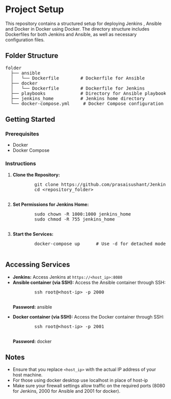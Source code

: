 <h1>Project Setup</h1>

<p>This repository contains a structured setup for deploying Jenkins , Ansible and Docker in Docker using Docker. The directory structure includes Dockerfiles for both Jenkins and Ansible, as well as necessary configuration files.</p>

<h2>Folder Structure</h2>
<pre>
folder
  ├── ansible
  │   └── Dockerfile        # Dockerfile for Ansible
  ├── docker
  │   └── Dockerfile        # Dockerfile for Jenkins
  ├── playbooks             # Directory for Ansible playbooks
  ├── jenkins_home          # Jenkins home directory
  └── docker-compose.yml     # Docker Compose configuration
</pre>

<h2>Getting Started</h2>

<h3>Prerequisites</h3>
<ul>
    <li>Docker</li>
    <li>Docker Compose</li>
</ul>

<h3>Instructions</h3>
<ol>
    <li><strong>Clone the Repository:</strong>
        <pre>
        git clone https://github.com/prasaisushant/Jenkins_ansible_docker_compose.git
        cd &lt;repository_folder&gt;
        </pre>
    </li>
    <li><strong>Set Permissions for Jenkins Home:</strong>
        <pre>
        sudo chown -R 1000:1000 jenkins_home
        sudo chmod -R 755 jenkins_home
        </pre>
    </li>
    <li><strong>Start the Services:</strong>
        <pre>
        docker-compose up      # Use -d for detached mode
        </pre>
    </li>
</ol>

<h2>Accessing Services</h2>
<ul>
    <li><strong>Jenkins:</strong> Access Jenkins at <code>https://&lt;host_ip&gt;:8080</code></li>
    <li><strong>Ansible container (via SSH):</strong> Access the Ansible container through SSH:
        <pre>
        ssh root@&lt;host-ip&gt; -p 2000
        </pre>
        <p><strong>Password:</strong> ansible</p>
    </li>
    <li><strong>Docker container (via SSH):</strong> Access the Docker container through SSH:
        <pre>
        ssh root@&lt;host-ip&gt; -p 2001
        </pre>
        <p><strong>Password:</strong> docker</p>
    </li>
</ul>
</ul>

<h2>Notes</h2>
<ul>
    <li>Ensure that you replace <code>&lt;host_ip&gt;</code> with the actual IP address of your host machine.</li>
    <li> For those using docker desktop use localhost in place of host-ip</li>
    <li>Make sure your firewall settings allow traffic on the required ports (8080 for Jenkins, 2000 for Ansible and 2001 for docker).</li>
</ul>
